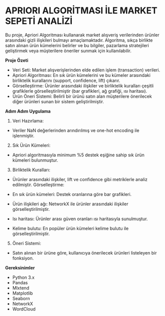 # APRIORI ALGORİTMASI İLE MARKET SEPETİ ANALİZİ #

Bu proje, Apriori Algoritması kullanarak market alışveriş verilerinden ürünler arasındaki gizli ilişkileri bulmayı amaçlamaktadır. Algoritma, sıkça birlikte satın alınan ürün kümelerini belirler ve bu bilgiler, pazarlama stratejileri geliştirmek veya müşterilere öneriler sunmak için kullanılabilir.

**Proje Özeti**

+ Veri Seti: Market alışverişlerinden elde edilen işlem (transaction) verileri.
+ Apriori Algoritması: En sık ürün kümelerini ve bu kümeler arasındaki birliktelik kurallarını (support, confidence, lift) çıkarır.
+ Görselleştirme: Ürünler arasındaki ilişkiler ve birliktelik kuralları çeşitli grafiklerle görselleştirilmiştir (bar grafikleri, ağ grafiği, ısı haritası).
+ Ürün Öneri Sistemi: Belirli bir ürünü satın alan müşterilere önerilecek diğer ürünleri sunan bir sistem geliştirilmiştir.

**Adım Adım Uygulama**

1. Veri Hazırlama:

+ Veriler NaN değerlerinden arındırılmış ve one-hot encoding ile işlenmiştir.

2. Sık Ürün Kümeleri:

+ Apriori algoritmasıyla minimum %5 destek eşiğine sahip sık ürün kümeleri bulunmuştur.

3. Birliktelik Kuralları:

+  Ürünler arasındaki ilişkiler, lift ve confidence gibi metriklerle analiz edilmiştir.
Görselleştirme:

+ En sık ürün kümeleri: Destek oranlarına göre bar grafikleri.
+ Ürün ilişkileri ağı: NetworkX ile ürünler arasındaki ilişkiler görselleştirilmiştir.
+ Isı haritası: Ürünler arası güven oranları ısı haritasıyla sunulmuştur.
+ Kelime bulutu: En popüler ürün kümeleri kelime bulutu ile görselleştirilmiştir.

5. Öneri Sistemi:

+ Satın alınan bir ürüne göre, kullanıcıya önerilecek ürünleri listeleyen bir fonksiyon.


**Gereksinimler**
+ Python 3.x
+ Pandas
+ Mlxtend
+ Matplotlib
+ Seaborn
+ NetworkX
+ WordCloud
